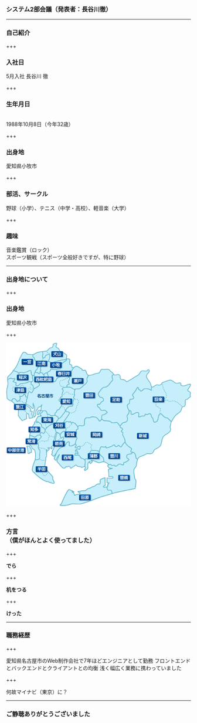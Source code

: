 ### システム2部会議（発表者：長谷川徹）

---

### 自己紹介

+++

### 入社日
5月入社 長谷川 徹

+++

### 生年月日
<br>1988年10月8日（今年32歳）

+++

### 出身地
愛知県小牧市

+++

### 部活、サークル
野球（小学）、テニス（中学・高校）、軽音楽（大学）

+++

### 趣味
音楽鑑賞（ロック）<br>
スポーツ観戦（スポーツ全般好きですが、特に野球）

---

### 出身地について

+++

### 出身地
愛知県小牧市

+++

![aichi](assets/images/aichi.gif)

+++

### 方言<br>（僕がほんとよく使ってました）

+++

<strong>でら</strong>

+++

<strong>机をつる</strong>

+++

<strong>けった</strong>

---

### 職務経歴

+++

愛知県名古屋市のWeb制作会社で7年ほどエンジニアとして勤務
フロントエンドとバックエンドとクライアントとの均衡
浅く幅広く業務に携わっていました

+++

何故マイナビ（東京）に？

---

### ご静聴ありがとうございました
